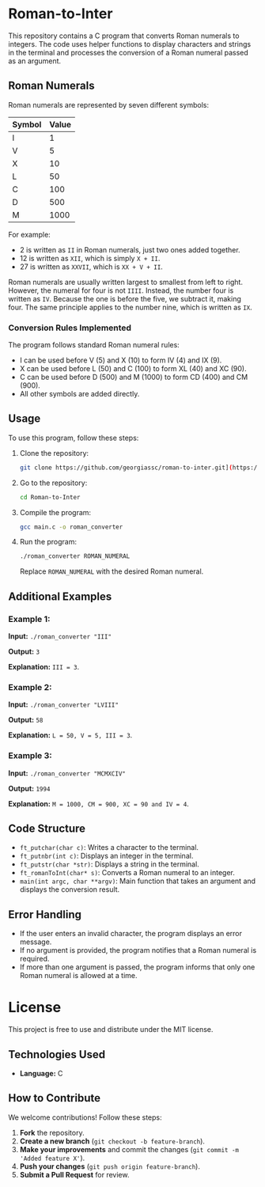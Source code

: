 # Roman-to-Inter

This repository contains a C program that converts Roman numerals to integers. The code uses helper functions to display characters and strings in the terminal and processes the conversion of a Roman numeral passed as an argument.

## Roman Numerals

Roman numerals are represented by seven different symbols:

| Symbol | Value |
|---------|-------|
| I       | 1     |
| V       | 5     |
| X       | 10    |
| L       | 50    |
| C       | 100   |
| D       | 500   |
| M       | 1000  |

For example:
- 2 is written as `II` in Roman numerals, just two ones added together.
- 12 is written as `XII`, which is simply `X + II`.
- 27 is written as `XXVII`, which is `XX + V + II`.

Roman numerals are usually written largest to smallest from left to right. However, the numeral for four is not `IIII`. Instead, the number four is written as `IV`. Because the one is before the five, we subtract it, making four. The same principle applies to the number nine, which is written as `IX`. 

### Conversion Rules Implemented

The program follows standard Roman numeral rules:
- I can be used before V (5) and X (10) to form IV (4) and IX (9).
- X can be used before L (50) and C (100) to form XL (40) and XC (90).
- C can be used before D (500) and M (1000) to form CD (400) and CM (900).
- All other symbols are added directly.

## Usage
To use this program, follow these steps:

1. Clone the repository:
   ```sh
   git clone https://github.com/georgiassc/roman-to-inter.git](https://github.com/georgiassc/Roman-to-Inter.git)
   ```
2. Go to the repository:
   ```sh
   cd Roman-to-Inter
   ```
3. Compile the program:
   ```sh
   gcc main.c -o roman_converter
   ```
4. Run the program:
   ```sh
   ./roman_converter ROMAN_NUMERAL
   ```
   Replace `ROMAN_NUMERAL` with the desired Roman numeral.

## Additional Examples

### Example 1:
**Input:** `./roman_converter "III"`

**Output:** `3`

**Explanation:** `III = 3`.

### Example 2:
**Input:** `./roman_converter "LVIII"`

**Output:** `58`

**Explanation:** `L = 50, V = 5, III = 3`.

### Example 3:
**Input:** `./roman_converter "MCMXCIV"`

**Output:** `1994`

**Explanation:** `M = 1000, CM = 900, XC = 90 and IV = 4`.

## Code Structure

- `ft_putchar(char c)`: Writes a character to the terminal.
- `ft_putnbr(int c)`: Displays an integer in the terminal.
- `ft_putstr(char *str)`: Displays a string in the terminal.
- `ft_romanToInt(char* s)`: Converts a Roman numeral to an integer.
- `main(int argc, char **argv)`: Main function that takes an argument and displays the conversion result.

## Error Handling
- If the user enters an invalid character, the program displays an error message.
- If no argument is provided, the program notifies that a Roman numeral is required.
- If more than one argument is passed, the program informs that only one Roman numeral is allowed at a time.

# License
This project is free to use and distribute under the MIT license.

## Technologies Used

- **Language:** C

## How to Contribute

We welcome contributions! Follow these steps:
1. **Fork** the repository.
2. **Create a new branch** (`git checkout -b feature-branch`).
3. **Make your improvements** and commit the changes (`git commit -m 'Added feature X'`).
4. **Push your changes** (`git push origin feature-branch`).
5. **Submit a Pull Request** for review.
